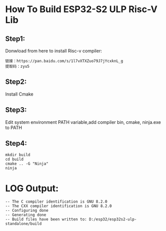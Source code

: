 # How To Build ESP32-S2 ULP Risc-V Lib
## Step1:
Donwload from here to install Risc-v compiler:
```
链接：https://pan.baidu.com/s/1l7vXTXZuo79J7jYcxknL_g 
提取码：zyu5
```
## Step2:
Install Cmake

## Step3:
Edit system environment PATH variable,add compiler bin, cmake, ninja.exe to PATH

## Step4:
```
mkdir build
cd build
cmake .. -G "Ninja"
ninja
```

# LOG Output:
```
-- The C compiler identification is GNU 8.2.0
-- The CXX compiler identification is GNU 8.2.0
-- Configuring done
-- Generating done
-- Build files have been written to: D:/esp32/esp32s2-ulp-standalone/build
```


